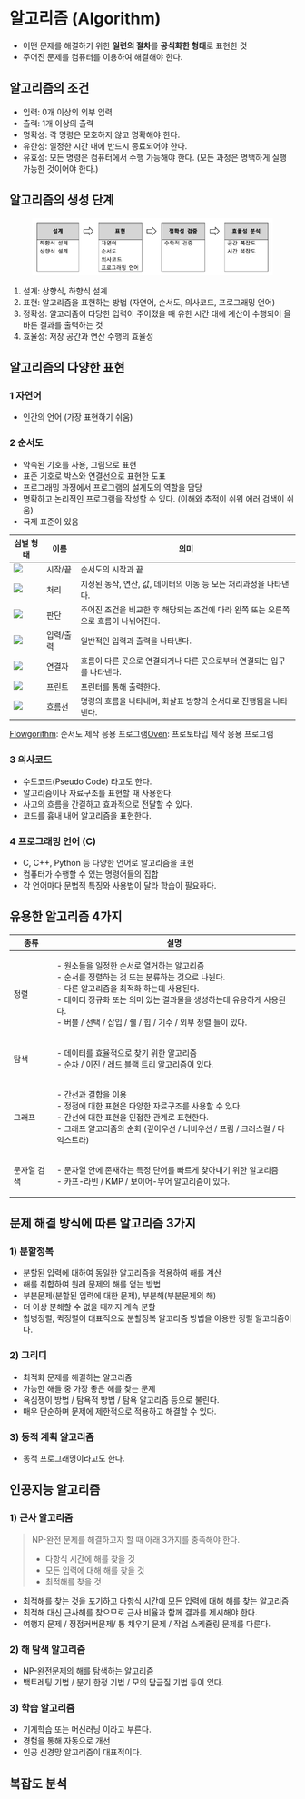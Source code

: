 # 알고리즘 (Algorithm)

* 어떤 문제를 해결하기 위한 **일련의 절차**를 **공식화한 형태**로 표현한 것
* 주어진 문제를 컴퓨터를 이용하여 해결해야 한다.

## 알고리즘의 조건

* 입력: 0개 이상의 외부 입력
* 출력: 1개 이상의 출력
* 명확성: 각 명령은 모호하지 않고 명확해야 한다.
* 유한성: 일정한 시간 내에 반드시 종료되어야 한다.
* 유효성: 모든 명령은 컴퓨터에서 수행 가능해야 한다. (모든 과정은 명백하게 실행 가능한 것이어야 한다.)

## 알고리즘의 생성 단계

<figure><img src="../../../.gitbook/assets/생성단계표.png" alt=""><figcaption></figcaption></figure>

1. 설계: 상향식, 하향식 설계
2. 표현: 알고리즘을 표현하는 방법 (자연어, 순서도, 의사코드, 프로그래밍 언어)
3. 정확성: 알고리즘이 타당한 입력이 주어졌을 때 유한 시간 대에 계산이 수행되어 올바른 결과를 출력하는 것
4. 효율성: 저장 공간과 연산 수행의 효율성

## 알고리즘의 다양한 표현

### 1 자연어

* 인간의 언어 (가장 표현하기 쉬움)

### 2 순서도

* 약속된 기호를 사용, 그림으로 표현
* 표준 기호로 박스와 연결선으로 표현한 도표
* 프로그래밍 과정에서 프로그램의 설계도의 역할을 담당
* 명확하고 논리적인 프로그램을 작성할 수 있다. (이해와 추적이 쉬워 에러 검색이 쉬움)
* 국제 표준이 있음

| 심벌 형태                                                              | 이름    | 의미                                               |
| ------------------------------------------------------------------ | ----- | ------------------------------------------------ |
| ![](<../../../.gitbook/assets/스크린샷 2025-03-21 16.48.27.png>) | 시작/끝  | 순서도의 시작과 끝                                       |
| ![](<../../../.gitbook/assets/스크린샷 2025-03-21 16.49.09.png>) | 처리    | 지정된 동작, 연산, 값, 데이터의 이동 등 모든 처리과정을 나타낸다.          |
| ![](<../../../.gitbook/assets/스크린샷 2025-03-21 16.49.22.png>) | 판단    | 주어진 조건을 비교한 후 해당되는 조건에 다라 왼쪽 또는 오른쪽으로 흐름이 나뉘어진다. |
| ![](<../../../.gitbook/assets/스크린샷 2025-03-21 17.56.20.png>) | 입력/출력 | 일반적인 입력과 출력을 나타낸다.                               |
| ![](<../../../.gitbook/assets/스크린샷 2025-03-21 17.55.27.png>) | 연결자   | 흐름이 다른 곳으로 연결되거나 다른 곳으로부터 연결되는 입구를 나타낸다.         |
| ![](<../../../.gitbook/assets/스크린샷 2025-03-21 17.56.46.png>) | 프린트   | 프린터를 통해 출력한다.                                    |
| ![](<../../../.gitbook/assets/스크린샷 2025-03-21 16.50.11.png>) | 흐름선   | 명령의 흐름을 나타내며, 화살표 방향의 순서대로 진행됨을 나타낸다.            |

[Flowgorithm](http://www.flowgorithm.org): 순서도 제작 응용 프로그램[Oven](https://ovenapp.io): 프로토타입 제작 응용 프로그램

### 3 의사코드

* 수도코드(Pseudo Code) 라고도 한다.
* 알고리즘이나 자료구조를 표현할 때 사용한다.
* 사고의 흐름을 간결하고 효과적으로 전달할 수 있다.
* 코드를 흉내 내어 알고리즘을 표현한다.

### 4 프로그래밍 언어 (C)

* C, C++, Python 등 다양한 언어로 알고리즘을 표현
* 컴퓨터가 수행할 수 있는 명령어들의 집합
* 각 언어마다 문법적 특징와 사용법이 달라 학습이 필요하다.

## 유용한 알고리즘 4가지

| 종류     | 설명                                                                                                                                                                                     |
| ------ | -------------------------------------------------------------------------------------------------------------------------------------------------------------------------------------- |
| 정렬     | <p>- 원소들을 일정한 순서로 열거하는 알고리즘<br>- 순서를 정렬하는 것 또는 분류하는 것으로 나뉜다.<br>- 다른 알고리즘을 최적화 하는데 사용된다.<br>- 데이터 정규화 또는 의미 있는 결과물을 생성하는데 유용하게 사용된다.<br>- 버블 / 선택 / 삽입 / 쉘 / 힙 / 기수 / 외부 정렬 들이 있다.</p> |
| 탐색     | <p>- 데이터를 효율적으로 찾기 위한 알고리즘<br>- 순차 / 이진 / 레드 블랙 트리 알고리즘이 있다.</p>                                                                                                                       |
| 그래프    | <p>- 간선과 결합을 이용<br>- 정점에 대한 표현은 다양한 자료구조를 사용할 수 있다.<br>- 간선에 대한 표현을 인접한 관계로 표현한다.<br>- 그래프 알고리즘의 순회 (깊이우선 / 너비우선 / 프림 / 크러스컬 / 다익스트라)</p>                                              |
| 문자열 검색 | <p>- 문자열 안에 존재하는 특정 단어를 빠르게 찾아내기 위한 알고리즘<br>- 카프-라빈 / KMP / 보이어-무어 알고리즘이 있다.</p>                                                                                                       |

## 문제 해결 방식에 따른 알고리즘 3가지

### 1) 분할정복

* 분할된 입력에 대하여 동일한 알고리즘을 적용하여 해를 계산
* 해를 취합하여 원래 문제의 해를 얻는 방법
* 부분문제(분할된 입력에 대한 문제), 부분해(부분문제의 해)
* 더 이상 분해할 수 없을 때까지 계속 분할
* 합병정렬, 퀵정렬이 대표적으로 분할정복 알고리즘 방법을 이용한 정렬 알고리즘이다.

### 2) 그리디

* 최적화 문제를 해결하는 알고리즘
* 가능한 해들 중 가장 좋은 해를 찾는 문제
* 욕심쟁이 방법 / 탐욕적 방법 / 탐욕 알고리즘 등으로 불린다.
* 매우 단순하며 문제에 제한적으로 적용하고 해결할 수 있다.

### 3) 동적 계획 알고리즘

* 동적 프로그래밍이라고도 한다.

## 인공지능 알고리즘

### 1) 근사 알고리즘

> NP-완전 문제를 해결하고자 할 때 아래 3가지를 충족해야 한다.
>
> * 다항식 시간에 해를 찾을 것
> * 모든 입력에 대해 해를 찾을 것
> * 최적해를 찾을 것

* 최적해를 찾는 것을 포기하고 다항식 시간에 모든 입력에 대해 해를 찾는 알고리즘
* 최적해 대신 근사해를 찾으므로 근사 비율과 함께 결과를 제시해야 한다.
* 여행자 문제 / 정점커버문제/ 통 채우기 문제 / 작업 스케쥴링 문제를 다룬다.

### 2) 해 탐색 알고리즘

* NP-완전문제의 해를 탐색하는 알고리즘
* 백트레팅 기법 / 분기 한정 기법 / 모의 담금질 기법 등이 있다.

### 3) 학습 알고리즘

* 기계학습 또는 머신러닝 이라고 부른다.
* 경험을 통해 자동으로 개선
* 인공 신경망 알고리즘이 대표적이다.

## 복잡도 분석
